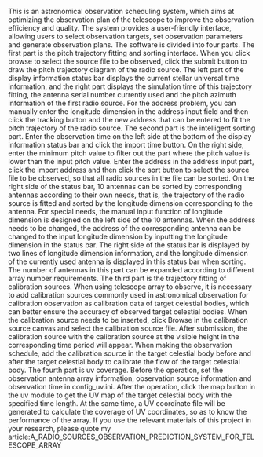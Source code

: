 This is an astronomical observation scheduling system, which aims at optimizing the observation plan of the telescope to improve the observation efficiency and quality. The system provides a user-friendly interface, allowing users to select observation targets, set observation parameters and generate observation plans.
The software is divided into four parts. The first part is the pitch trajectory fitting and sorting interface. When you click browse to select the source file to be observed, click the submit button to draw the pitch trajectory diagram of the radio source. The left part of the display information status bar displays the current stellar universal time information, and the right part displays the simulation time of this trajectory fitting, the antenna serial number currently used and the pitch azimuth information of the first radio source. For the address problem, you can manually enter the longitude dimension in the address input field and then click the tracking button and the new address that can be entered to fit the pitch trajectory of the radio source.
The second part is the intelligent sorting part. Enter the observation time on the left side at the bottom of the display information status bar and click the import time button. On the right side, enter the minimum pitch value to filter out the part where the pitch value is lower than the input pitch value. Enter the address in the address input part, click the import address and then click the sort button to select the source file to be observed, so that all radio sources in the file can be sorted. On the right side of the status bar, 10 antennas can be sorted by corresponding antennas according to their own needs, that is, the trajectory of the radio source is fitted and sorted by the longitude dimension corresponding to the antenna. For special needs, the manual input function of longitude dimension is designed on the left side of the 10 antennas. When the address needs to be changed, the address of the corresponding antenna can be changed to the input longitude dimension by inputting the longitude dimension in the status bar. The right side of the status bar is displayed by two lines of longitude dimension information, and the longitude dimension of the currently used antenna is displayed in this status bar when sorting. The number of antennas in this part can be expanded according to different array number requirements.
The third part is the trajectory fitting of calibration sources. When using telescope array to observe, it is necessary to add calibration sources commonly used in astronomical observation for calibration observation as calibration data of target celestial bodies, which can better ensure the accuracy of observed target celestial bodies. When the calibration source needs to be inserted, click Browse in the calibration source canvas and select the calibration source file. After submission, the calibration source with the calibration source at the visible height in the corresponding time period will appear. When making the observation schedule, add the calibration source in the target celestial body before and after the target celestial body to calibrate the flow of the target celestial body.
The fourth part is uv coverage. Before the operation, set the observation antenna array information, observation source information and observation time in config_uv.ini. After the operation, click the map button in the uv module to get the UV map of the target celestial body with the specified time length. At the same time, a UV coordinate file will be generated to calculate the coverage of UV coordinates, so as to know the performance of the array.
If you use the relevant materials of this project in your research, please quote my article:A_RADIO_SOURCES_OBSERVATION_PREDICTION_SYSTEM_FOR_TELESCOPE_ARRAY
